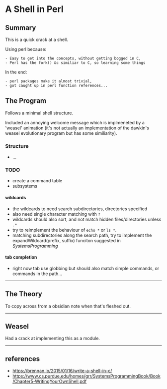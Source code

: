 # A Shell in Perl

## Summary

This is a quick crack at a shell.

Using perl because:

    - Easy to get into the concepts, without getting bogged in C,
    - Perl has the fork() &c similiar to C, so learning some things

In the end:

    - perl packages make it almost trivial,
    - got caught up in perl function references...

## The Program

Follows a minimal shell structure.

Included an annoying welcome message which is implmeneted by a 'weasel'
animation (it's not actually an implementation of the dawkin's weasel
evolutionary program but has some similiarity).

### Structure

- ...

### TODO

- create a command table
- subsystems

#### wildcards

- the wildcards to need search subdirectories, directories specified
- also need single character matching with `?`
- wildcards should also sort, and not match hidden files/directories unless `.*`
- try to reimplement the behaviour of `echo *` or `ls *`.
- matching subdirectories along the search path, try to implement the expandWildcard(prefix, suffix) funciton suggested in *SystemsProgramming*

#### tab completion

- right now tab use globbing but should also match simple commands, or commands in the path...

************

## The Theory

To copy across from a obsidian note when that's fleshed out.


***********

## Weasel

Had a crack at implementing this as a module.


***********

## references

- https://brennan.io/2015/01/16/write-a-shell-in-c/
- https://www.cs.purdue.edu/homes/grr/SystemsProgrammingBook/Book/Chapter5-WritingYourOwnShell.pdf

